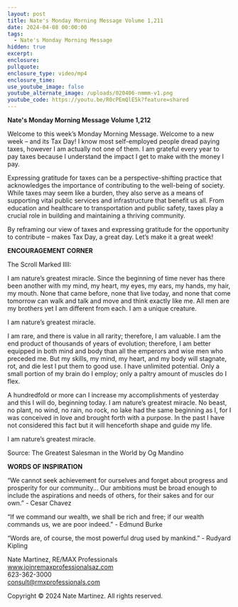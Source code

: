 ```yaml
---
layout: post
title: Nate's Monday Morning Message Volume 1,211
date: 2024-04-08 00:00:00
tags:
  - Nate's Monday Morning Message
hidden: true
excerpt:
enclosure:
pullquote:
enclosure_type: video/mp4
enclosure_time:
use_youtube_image: false
youtube_alternate_image: /uploads/020406-nmmm-v1.png
youtube_code: https://youtu.be/R0cPEmQlE5k?feature=shared
---
```

**Nate's Monday Morning Message Volume 1,212**

Welcome to this week’s Monday Morning Message. Welcome to a new week – and its Tax Day! I know most self-employed people dread paying taxes, however I am actually not one of them. I am grateful every year to pay taxes because I understand the impact I get to make with the money I pay.

Expressing gratitude for taxes can be a perspective-shifting practice that acknowledges the importance of contributing to the well-being of society. While taxes may seem like a burden, they also serve as a means of supporting vital public services and infrastructure that benefit us all. From education and healthcare to transportation and public safety, taxes play a crucial role in building and maintaining a thriving community.

By reframing our view of taxes and expressing gratitude for the opportunity to contribute – makes Tax Day, a great day. Let’s make it a great week!

**ENCOURAGEMENT CORNER**&nbsp;

The Scroll Marked IIII:

I am nature’s greatest miracle. Since the beginning of time never has there been another with my mind, my heart, my eyes, my ears, my hands, my hair, my mouth. None that came before, none that live today, and none that come tomorrow can walk and talk and move and think exactly like me. All men are my brothers yet I am different from each. I am a unique creature.

I am nature’s greatest miracle.

I am rare, and there is value in all rarity; therefore, I am valuable. I am the end product of thousands of years of evolution; therefore, I am better equipped in both mind and body than all the emperors and wise men who preceded me. But my skills, my mind, my heart, and my body will stagnate, rot, and die lest I put them to good use. I have unlimited potential. Only a small portion of my brain do I employ; only a paltry amount of muscles do I flex.

A hundredfold or more can I increase my accomplishments of yesterday and this I will do, beginning today. I am nature’s greatest miracle. No beast, no plant, no wind, no rain, no rock, no lake had the same beginning as I, for I was conceived in love and brought forth with a purpose. In the past I have not considered this fact but it will henceforth shape and guide my life.

I am nature’s greatest miracle.

Source: The Greatest Salesman in the World by Og Mandino

**WORDS OF INSPIRATION**

“We cannot seek achievement for ourselves and forget about progress and prosperity for our community... Our ambitions must be broad enough to include the aspirations and needs of others, for their sakes and for our own.” - Cesar Chavez

“If we command our wealth, we shall be rich and free; if our wealth commands us, we are poor indeed.” - Edmund Burke

“Words are, of course, the most powerful drug used by mankind.” - Rudyard Kipling<br>

Nate Martinez, RE/MAX Professionals<br>www.joinremaxprofessionalsaz.com<br>623-362-3000<br>consult@rmxprofessionals.com

Copyright © 2024 Nate Martinez. All rights reserved.